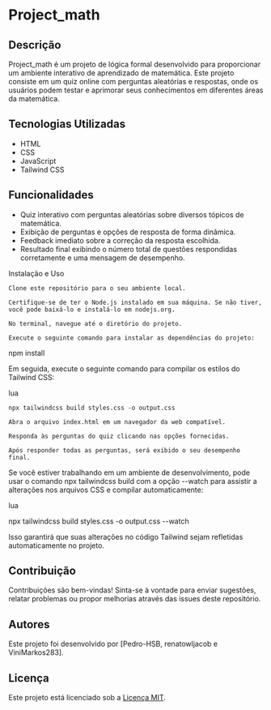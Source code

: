 # Project_math

## Descrição
Project_math é um projeto de lógica formal desenvolvido para proporcionar um ambiente interativo de aprendizado de matemática. Este projeto consiste em um quiz online com perguntas aleatórias e respostas, onde os usuários podem testar e aprimorar seus conhecimentos em diferentes áreas da matemática.

## Tecnologias Utilizadas
- HTML
- CSS
- JavaScript
- Tailwind CSS

## Funcionalidades
- Quiz interativo com perguntas aleatórias sobre diversos tópicos de matemática.
- Exibição de perguntas e opções de resposta de forma dinâmica.
- Feedback imediato sobre a correção da resposta escolhida.
- Resultado final exibindo o número total de questões respondidas corretamente e uma mensagem de desempenho.

Instalação e Uso

    Clone este repositório para o seu ambiente local.

    Certifique-se de ter o Node.js instalado em sua máquina. Se não tiver, você pode baixá-lo e instalá-lo em nodejs.org.

    No terminal, navegue até o diretório do projeto.

    Execute o seguinte comando para instalar as dependências do projeto:

npm install

Em seguida, execute o seguinte comando para compilar os estilos do Tailwind CSS:

lua

    npx tailwindcss build styles.css -o output.css

    Abra o arquivo index.html em um navegador da web compatível.

    Responda às perguntas do quiz clicando nas opções fornecidas.

    Após responder todas as perguntas, será exibido o seu desempenho final.

Se você estiver trabalhando em um ambiente de desenvolvimento, pode usar o comando npx tailwindcss build com a opção --watch para assistir a alterações nos arquivos CSS e compilar automaticamente:

lua

npx tailwindcss build styles.css -o output.css --watch

Isso garantirá que suas alterações no código Tailwind sejam refletidas automaticamente no projeto.

## Contribuição
Contribuições são bem-vindas! Sinta-se à vontade para enviar sugestões, relatar problemas ou propor melhorias através das issues deste repositório.

## Autores
Este projeto foi desenvolvido por [Pedro-HSB, renatowljacob e ViniMarkos283].

## Licença
Este projeto está licenciado sob a [Licença MIT](https://opensource.org/licenses/MIT).
